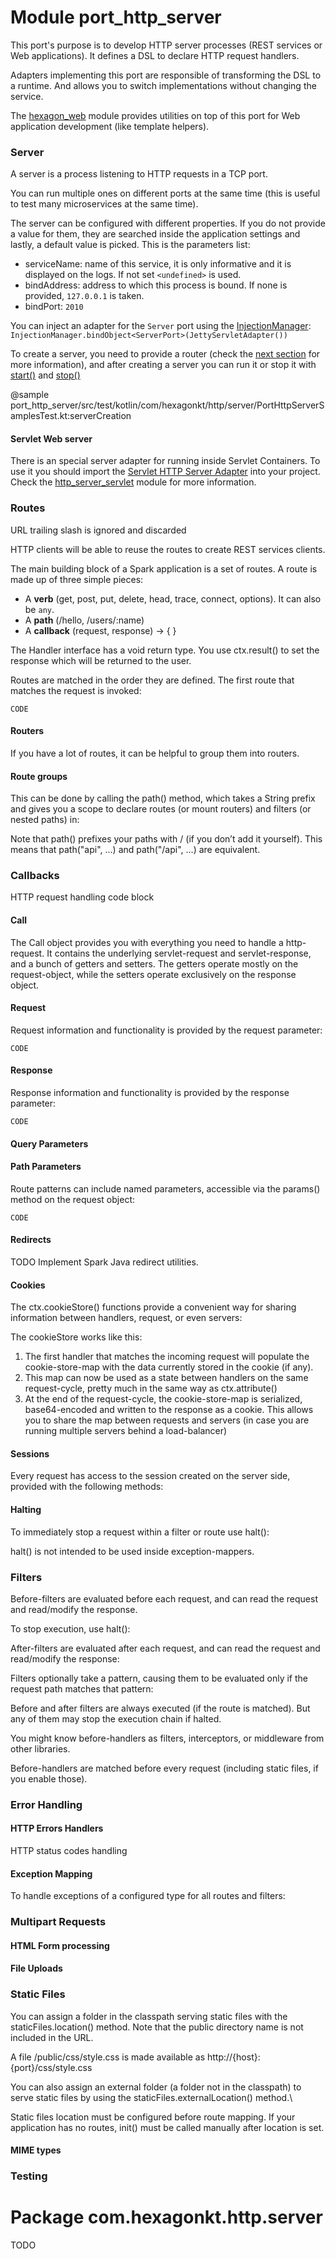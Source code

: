 
# Module port_http_server

This port's purpose is to develop HTTP server processes (REST services or Web applications).
It defines a DSL to declare HTTP request handlers.

Adapters implementing this port are responsible of transforming the DSL to a runtime. And allows you
to switch implementations without changing the service.

The [hexagon_web] module provides utilities on top of this port for Web application development
(like template helpers).

[hexagon_web]: /hexagon_web

### Server

A server is a process listening to HTTP requests in a TCP port.

You can run multiple ones on different ports at the same time (this is useful to test many
microservices at the same time).

The server can be configured with different properties. If you do not provide a value for them, they
are searched inside the application settings and lastly, a default value is picked. This is the
parameters list:

* serviceName: name of this service, it is only informative and it is displayed on the logs. If not
  set `<undefined>` is used.
* bindAddress: address to which this process is bound. If none is provided, `127.0.0.1` is taken.
* bindPort: `2010`

You can inject an adapter for the `Server` port using the [InjectionManager]:
`InjectionManager.bindObject<ServerPort>(JettyServletAdapter())`

To create a server, you need to provide a router (check the [next section] for more information),
and after creating a server you can run it or stop it with [start()] and [stop()]

@sample port_http_server/src/test/kotlin/com/hexagonkt/http/server/PortHttpServerSamplesTest.kt:serverCreation

[InjectionManager]: /hexagon_core/#dependency-injection
[next section]: /port_http_server/#routes
[start()]: com.hexagonkt.http.server/-server/start.md
[stop()]: com.hexagonkt.http.server/-server/stop.md

#### Servlet Web server

There is an special server adapter for running inside Servlet Containers. To use it you should
import the [Servlet HTTP Server Adapter][http_server_servlet] into your project. Check the
[http_server_servlet] module for more information.

[http_server_servlet]: /http_server_servlet

### Routes

URL trailing slash is ignored and discarded

HTTP clients will be able to reuse the routes to create REST services clients.

The main building block of a Spark application is a set of routes. A route is made up of three
simple pieces:

* A **verb** (get, post, put, delete, head, trace, connect, options). It can also be `any`.
* A **path** (/hello, /users/:name)
* A **callback** (request, response) -> { }

The Handler interface has a void return type. You use ctx.result() to set the response which will be
returned to the user.

Routes are matched in the order they are defined. The first route that matches the request is
invoked:

    CODE

#### Routers

If you have a lot of routes, it can be helpful to group them into routers.

#### Route groups

This can be done by calling the path() method, which takes a String prefix and gives you a scope to
declare routes (or mount routers) and filters (or nested paths) in:

Note that path() prefixes your paths with / (if you don’t add it yourself).
This means that path("api", ...) and path("/api", ...) are equivalent.

### Callbacks

HTTP request handling code block

#### Call

The Call object provides you with everything you need to handle a http-request. It contains the
underlying servlet-request and servlet-response, and a bunch of getters and setters. The getters
operate mostly on the request-object, while the setters operate exclusively on the response object.

#### Request

Request information and functionality is provided by the request parameter:

    CODE

#### Response

Response information and functionality is provided by the response parameter:

    CODE

#### Query Parameters

#### Path Parameters

Route patterns can include named parameters, accessible via the params() method on the request
object:

    CODE

#### Redirects

TODO Implement Spark Java redirect utilities.

#### Cookies

The ctx.cookieStore() functions provide a convenient way for sharing information between handlers,
request, or even servers:

The cookieStore works like this:

1. The first handler that matches the incoming request will populate the cookie-store-map with the
   data currently stored in the cookie (if any).
2. This map can now be used as a state between handlers on the same request-cycle, pretty much in
   the same way as ctx.attribute()
3. At the end of the request-cycle, the cookie-store-map is serialized, base64-encoded and written
   to the response as a cookie. This allows you to share the map between requests and servers (in
   case you are running multiple servers behind a load-balancer)

#### Sessions

Every request has access to the session created on the server side, provided with the following
methods:

#### Halting

To immediately stop a request within a filter or route use halt():

halt() is not intended to be used inside exception-mappers.

### Filters

Before-filters are evaluated before each request, and can read the request and read/modify the
response.

To stop execution, use halt():

After-filters are evaluated after each request, and can read the request and read/modify the
response:

Filters optionally take a pattern, causing them to be evaluated only if the request path matches
that pattern:

Before and after filters are always executed (if the route is matched). But any of them may stop
the execution chain if halted.

You might know before-handlers as filters, interceptors, or middleware from other libraries.

Before-handlers are matched before every request (including static files, if you enable those).

### Error Handling

#### HTTP Errors Handlers

HTTP status codes handling

#### Exception Mapping

To handle exceptions of a configured type for all routes and filters:

### Multipart Requests

#### HTML Form processing

#### File Uploads

### Static Files

You can assign a folder in the classpath serving static files with the staticFiles.location()
method. Note that the public directory name is not included in the URL.

A file /public/css/style.css is made available as http://{host}:{port}/css/style.css

You can also assign an external folder (a folder not in the classpath) to serve static files by
using the staticFiles.externalLocation() method.\

Static files location must be configured before route mapping. If your application has no routes,
init() must be called manually after location is set.

#### MIME types

### Testing

# Package com.hexagonkt.http.server

TODO
